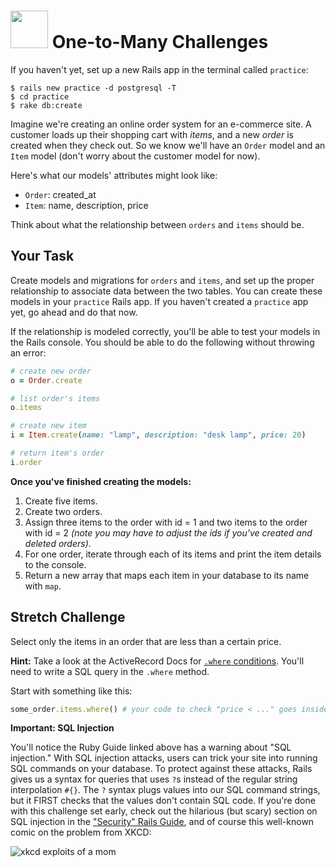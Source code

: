 # <img src="https://cloud.githubusercontent.com/assets/7833470/10899314/63829980-8188-11e5-8cdd-4ded5bcb6e36.png" height="60"> One-to-Many Challenges

If you haven't yet, set up a new Rails app in the terminal called `practice`:

  ```
  $ rails new practice -d postgresql -T
  $ cd practice
  $ rake db:create
  ```

Imagine we're creating an online order system for an e-commerce site. A customer loads up their shopping cart with *items*, and a new *order* is created when they check out. So we know we'll have an `Order` model and an `Item` model (don't worry about the customer model for now).

Here's what our models' attributes might look like:
  * `Order`: created_at
  * `Item`: name, description, price

Think about what the relationship between `orders` and `items` should be.

## Your Task

Create models and migrations for `orders` and `items`, and set up the proper relationship to associate data between the two tables. You can create these models in your `practice` Rails app. If you haven't created a `practice` app yet, go ahead and do that now.

If the relationship is modeled correctly, you'll be able to test your models in the Rails console. You should be able to do the following without throwing an error:

```ruby
# create new order
o = Order.create

# list order's items
o.items

# create new item
i = Item.create(name: "lamp", description: "desk lamp", price: 20)

# return item's order
i.order
```

**Once you've finished creating the models:**
  1. Create five items.  
  2. Create two orders.   
  3. Assign three items to the order with id = 1 and two items to the order with id = 2  _(note you may have to adjust the ids if you've created and deleted orders)_.  
  4. For one order, iterate through each of its items and print the item details to the console.
  4. Return a new array that maps each item in your database to its name with `map`.

## Stretch Challenge

Select only the items in an order that are less than a certain price.

**Hint:** Take a look at the ActiveRecord Docs for <a href="http://guides.rubyonrails.org/active_record_querying.html#conditions">`.where` conditions</a>. You'll need to write a SQL query in the `.where` method.

Start with something like this:

```ruby
some_order.items.where() # your code to check "price < ..." goes inside the ()
```


**Important: SQL Injection**

You'll notice the Ruby Guide linked above has a warning about "SQL injection." With SQL injection attacks, users can trick your site into running SQL commands on your database. To protect against these attacks, Rails gives us a syntax for queries that uses `?`s instead of the regular string interpolation `#{}`. The `?` syntax plugs values into our SQL command strings, but it FIRST checks that the values don't contain SQL code. If you're done with this challenge set early, check out the hilarious (but scary) section on SQL injection in the <a href="http://guides.rubyonrails.org/security.html#sql-injection" target="_blank">"Security" Rails Guide</a>, and of course this well-known comic on the problem from XKCD:

![xkcd exploits of a mom](http://imgs.xkcd.com/comics/exploits_of_a_mom.png)
